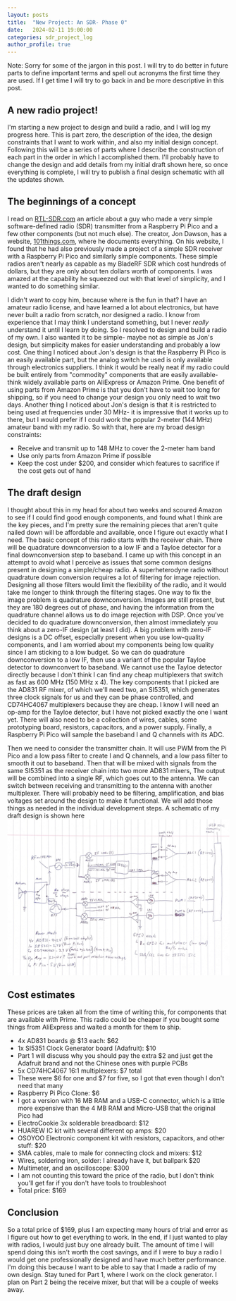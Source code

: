 ```yaml
---
layout: posts
title:  "New Project: An SDR- Phase 0"
date:   2024-02-11 19:00:00
categories: sdr_project_log
author_profile: true
---
```


Note: Sorry for some of the jargon in this post.  I will try to do better in future parts to define important terms and spell out acronyms the first time they are used.  If I get time I will try to go back in and be more descriptive in this post.

## A new radio project!
I'm starting a new project to design and build a radio, and I will log my progress here.  This is part zero, the description of the idea, the design constraints that I want to work within, and also my initial design concept.  Following this will be a series of parts where I describe the construction of each part in the order in which I accomplished them.  I'll probably have to change the design and add details from my initial draft shown here, so once everything is complete, I will try to publish a final design schematic with all the updates shown.

## The beginnings of a concept
I read on [RTL-SDR.com](https://www.rtl-sdr.com/an-hf-ham-radio-ssb-am-fm-cw-transmitter-made-from-a-raspberry-pi-pico-and-not-much-more/) an article about a guy who made a very simple software-defined radio (SDR) transmitter from a Raspberry Pi Pico and a few other components (but not much else).  The creator, Jon Dawson, has a website, [101things.com](https://101-things.readthedocs.io/en/latest/ham_transmitter.html), where he documents everything.  On his website, I found that he had also previously made a project of a simple SDR receiver with a Raspberry Pi Pico and similarly simple components.  These simple radios aren't nearly as capable as my BladeRF SDR which cost hundreds of dollars, but they are only about ten dollars worth of components.  I was amazed at the capability he squeezed out with that level of simplicity, and I wanted to do something similar.  

I didn't want to copy him, because where is the fun in that?  I have an amateur radio license, and have learned a lot about electronics, but have never built a radio from scratch, nor designed a radio.  I know from experience that I may think I understand something, but I never *really* understand it until I learn by doing.  So I resolved to design and build a radio of my own.  I also wanted it to be simple- maybe not as simple as Jon's design, but simplicity makes for easier understanding and probably a low cost.  One thing I noticed about Jon's design is that the Raspberry Pi Pico is an easily available part, but the analog switch he used is only available through electronics suppliers.  I think it would be really neat if my radio could be built entirely from "commodity" components that are easily available- think widely available parts on AliExpress or Amazon Prime.  One benefit of using parts from Amazon Prime is that you don't have to wait too long for shipping, so if you need to change your design you only need to wait two days.  Another thing I noticed about Jon's design is that it is restricted to being used at frequencies under 30 MHz- it is impressive that it works up to there, but I would prefer if I could work the popular 2-meter (144 MHz) amateur band with my radio.  So with that, here are my broad design constraints: 

- Receive and transmit up to 148 MHz to cover the 2-meter ham band
- Use only parts from Amazon Prime if possible
- Keep the cost under $200, and consider which features to sacrifice if the cost gets out of hand

## The draft design
I thought about this in my head for about two weeks and scoured Amazon to see if I could find good enough components, and found what I think are the key pieces, and I'm pretty sure the remaining pieces that aren't quite nailed down will be affordable and available, once I figure out exactly what I need.  The basic concept of this radio starts with the receiver chain.  There will be quadrature downconversion to a low IF and a Tayloe detector for a final downconversion step to baseband.  I came up with this concept in an attempt to avoid what I perceive as issues that some common designs present in designing a simple/cheap radio.  A superheterodyne radio without quadrature down conversion requires a lot of filtering for image rejection.  Designing all those filters would limit the flexibility of the radio, and it would take me longer to think through the filtering stages.  One way to fix the image problem is quadrature downconversion.  Images are still present, but they are 180 degrees out of phase, and having the information from the quadrature channel allows us to do image rejection with DSP.  Once you've decided to do quadrature downconversion, then almost immediately you think about a zero-IF design (at least I did).  A big problem with zero-IF designs is a DC offset, especially present when you use low-quality components, and I am worried about my components being low quality since I am sticking to a low budget.  So we can do quadrature downconversion to a low IF, then use a variant of the popular Tayloe detector to downconvert to baseband.  We cannot use the Tayloe detector directly because I don't think I can find any cheap multiplexers that switch as fast as 600 MHz (150 MHz x 4).  The key components that I picked are the AD831 RF mixer, of which we'll need two, an SI5351, which generates three clock signals for us and they can be phase controlled, and CD74HC4067 multiplexers because they are cheap.  I know I will need an op-amp for the Tayloe detector, but I have not picked exactly the one I want yet.  There will also need to be a collection of wires, cables, some prototyping board, resistors, capacitors, and a power supply.  Finally, a Raspberry Pi Pico will sample the baseband I and Q channels with its ADC.  

Then we need to consider the transmitter chain.  It will use PWM from the Pi Pico and a low pass filter to create I and Q channels, and a low pass filter to smooth it out to baseband.  Then that will be mixed with signals from the same SI5351 as the receiver chain into two more AD831 mixers,  The output will be combined into a single RF, which goes out to the antenna.  We can switch between receiving and transmitting to the antenna with another multiplexer.  There will probably need to be filtering, amplification, and bias voltages set around the design to make it functional.  We will add those things as needed in the individual development steps.  A schematic of my draft design is shown here
![draft SDR design schematic](/assets/images/Draft-Schematic.jpg)

## Cost estimates
These prices are taken all from the time of writing this, for components that are available with Prime.  This radio could be cheaper if you bought some things from AliExpress and waited a month for them to ship.  
- 4x AD831 boards @ $13 each: $62
- 1x SI5351 Clock Generator board (Adafruit): $10
 - Part 1 will discuss why you should pay the extra $2 and just get the Adafruit brand and not the Chinese ones with purple PCBs
- 5x CD74HC4067 16:1 multiplexers: $7 total
 - These were $6 for one and $7 for five, so I got that even though I don't need that many
- Raspberry Pi Pico Clone: $6
 - I got a version with 16 MB RAM and a USB-C connector, which is a little more expensive than the 4 MB RAM and Micro-USB that the original Pico had
- ElectroCookie 3x solderable breadboard: $12
- HUAREW IC kit with several different op amps: $20
- OSOYOO Electronic component kit with resistors, capacitors, and other stuff: $20
- SMA cables, male to male for connecting clock and mixers: $12
- Wires, soldering iron, solder: I already have it, but ballpark $20
- Multimeter, and an oscilloscope: $300
 - I am not counting this toward the price of the radio, but I don't think you'll get far if you don't have tools to troubleshoot
- Total price: $169

## Conclusion
So a total price of $169, plus I am expecting many hours of trial and error as I figure out how to get everything to work.  In the end, if I just wanted to play with radios, I would just buy one already built.  The amount of time I will spend doing this isn't worth the cost savings, and if I were to buy a radio I would get one professionally designed and have much better performance. I'm doing this because I want to be able to say that I made a radio of my own design.  Stay tuned for Part 1, where I work on the clock generator.  I plan on Part 2 being the receive mixer, but that will be a couple of weeks away.